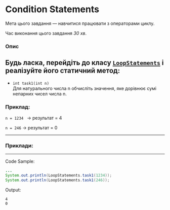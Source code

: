 # Condition Statements
Мета цього завдання — навчитися працювати з операторами циклу.

Час виконання цього завдання _30 хв_.

### Опис
Будь ласка, перейдіть до класу [`LoopStatements`](src/main/java/com/epam/rd/autotasks/LoopStatements.java)
і реалізуйте його статичний метод:
---
* `int task1(int n)`\
 Для натурального числа n обчисліть значення, яке дорівнює сумі непарних чисел числа n.
### Приклад:
`n = 1234 ` -> результат = 4

`n = 246` -> результат = 0


---
###  Приклади:

---
Code Sample:
```java
...
System.out.println(LoopStatements.task1(1234));
System.out.println(LoopStatements.task1(246));
```

Output:
```
4
0
```

